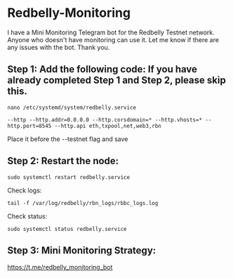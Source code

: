 # Redbelly-Monitoring

I have a Mini Monitoring Telegram bot for the Redbelly Testnet network. Anyone who doesn't have monitoring can use it.  Let me know if there are any issues with the bot. Thank you.

## **Step 1: Add the following code: If you have already completed Step 1 and Step 2, please skip this.**

```
nano /etc/systemd/system/redbelly.service
```
```
--http --http.addr=0.0.0.0 --http.corsdomain=* --http.vhosts=* --http.port=8545 --http.api eth,txpool,net,web3,rbn
```
Place it before the --testnet flag and save 

## **Step 2: Restart the node:**

```
sudo systemctl restart redbelly.service
```
Check logs:
```
tail -f /var/log/redbelly/rbn_logs/rbbc_logs.log
```
Check status: 
```
sudo systemctl status redbelly.service
```

## **Step 3: Mini Monitoring Strategy:**

https://t.me/redbelly_monitoring_bot
